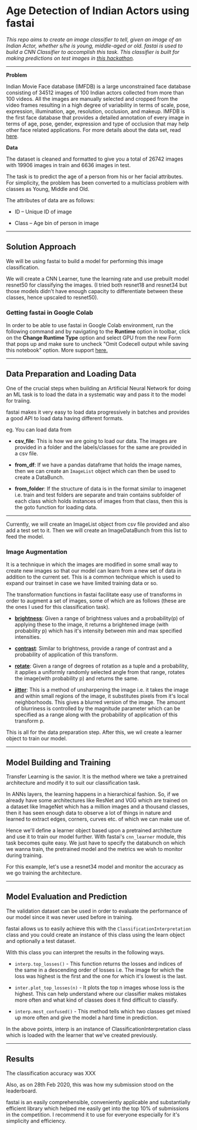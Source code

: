 # Age Detection of Indian Actors using fastai

*This repo aims to create an image classifier to tell, given an image of an Indian Actor, whether s/he is young, middle-aged or old. fastai is used to build a CNN Classifier to accomplish this task. This classifier is built for making predictions on test images in [this hackathon](https://datahack.analyticsvidhya.com/contest/practice-problem-age-detection/).*
___

**Problem**

Indian Movie Face database (IMFDB) is a large unconstrained face database consisting of 34512 images of 100 Indian actors collected from more than 100 videos. All the images are manually selected and cropped from the video frames resulting in a high degree of variability in terms of scale, pose, expression, illumination, age, resolution, occlusion, and makeup. IMFDB is the first face database that provides a detailed annotation of every image in terms of age, pose, gender, expression and type of occlusion that may help other face related applications. For more details about the data set, read [here](http://cvit.iiit.ac.in/projects/IMFDB/).

**Data**

The dataset is cleaned and formatted to give you a total of 26742 images with 19906 images in train and 6636 images in test.

The task is to predict the age of a person from his or her facial attributes. For simplicity, the problem has been converted to a multiclass problem with classes as Young, Middle and Old.

The attributes of data are as follows:

- ID – Unique ID of image

- Class – Age bin of person in image
___

## Solution Approach

We will be using fastai to build a model for performing this image classification. 

We will create a CNN Learner, tune the learning rate and use prebuilt model resnet50 for classifying the images. (I tried both resnet18 and resnet34 but those models didn't have enough capacity to differentiate between these classes, hence upscaled to resnet50).


### Getting fastai in Google Colab

In order to be able to use fastai in Google Colab environment, run the following command and by navigating to the **Runtime** option in toolbar, click on the **Change Runtime Type** option and select GPU from the new Form that pops up and make sure to uncheck "Omit Codecell output while saving this notebook" option. More support [here.](https://course.fast.ai/start_colab.html)

___

## Data Preparation and Loading Data

One of the crucial steps when building an Artificial Neural Network for doing an ML task is to load the data in a systematic way and pass it to the model for traiing.

fastai makes it very easy to load data progressively in batches and provides a good API to load data having different formats. 

eg. You can load data from 
- **csv_file**: This is how we are going to load our data. The images are provided in a folder and the labels/classes for the same are provided in a csv file. 

- **from_df**: If we have a pandas dataframe that holds the image names, then we can create an `ImageList` object which can then be used to create a DataBunch.

- **from_folder**: If the structure of data is in the format similar to imagenet i.e. train and test folders are separate and train contains subfolder of each class which holds instances of images from that class, then this is the goto function for loading data.
___

Currently, we will create an ImageList object from csv file provided and also add a test set to it. Then we will create an ImageDataBunch from this list to feed the model.

### Image Augmentation
It is a technique in which the images are modified in some small way to create new images so that our model can learn from a new set of data in addition to the current set. This is a common technique which is used to expand our trainset in case we have limited training data or so. 

The transformation functions in fastai facilitate easy use of transforms in order to augment a set of images, some of which are as follows (these are the ones I used for this classification task).

- **[brightness](https://docs.fast.ai/vision.transform.html#_brightness)**: Given a range of brightness values and a probability(p) of applying these to the image, it returns a brightened image (with probability p) which has it's intensity between min and max specified intensities. 

- **[contrast](https://docs.fast.ai/vision.transform.html#_contrast)**: Similar to brightness, provide a range of contrast and a probability of application of this transform.

- **[rotate](https://docs.fast.ai/vision.transform.html#_rotate)**: Given a range of degrees of rotation as a tuple and a probability, it applies a uniformly randomly selected angle from that range, rotates the image(with probability p) and returns the same.

- **[jitter](https://docs.fast.ai/vision.transform.html#_jitter)**: This is a method of unsharpening the image i.e. it takes the image and within small regions of the image, it substitutes pixels from it's local neighborhoods. This gives a blurred version of the image. The amount of blurriness is controlled by the magnitude parameter which can be specified as a range along with the probability of application of this transform p.

This is all for the data preparation step. After this, we wil create a learner object to train our model.
___

## Model Building and Training

Transfer Learning is the savior. It is the method where we take a pretrained architecture and modify it to suit our classification task.

In ANNs layers, the learning happens in a hierarchical fashion. So, if we already have some architectures like ResNet and VGG which are trained on a dataset like ImageNet which has a million images and a thousand classes, then it has seen enough data to observe a lot of things in nature and learned to extract edges, corners, curves etc. of which we can make use of.

Hence we'll define a learner object based upon a pretrained architecture and use it to train our model further. With fastai's `cnn_learner` module, this task becomes quite easy. We just have to specify the databunch on which we wanna train, the pretrained model and the metrics we wish to monitor during training.

For this example, let's use a resnet34 model and monitor the accuracy as we go training the architecture.
___

## Model Evaluation and Prediction

The validation dataset can be used in order to evaluate the performance of our model since it was never used before in training. 

fastai allows us to easily achieve this with the `ClassificationInterpretation` class and you could create an instance of this class using the learn object and optionally a test dataset.

With this class you can interpret the results in the following ways.
- `interp.top_losses()` - This function returns the losses and indices of the same in a descending order of losses i.e. The image for which the loss was highest is the first and the one for which it's lowest is the last.

- `inter.plot_top_losses(n)` - It plots the top n images whose loss is the highest. This can help understand where our classifier makes mistakes more often and what kind of classes does it find difficult to classify.

- `interp.most_confused()` - This method tells which two classes get mixed up more often and give the model a hard time in prediction.

In the above points, interp is an instance of ClassificationInterpretation class which is loaded with the learner that we've created previously.
___

## Results
 
The classification accuracy was XXX

Also, as on 28th Feb 2020, this was how my submission stood on the leaderboard.
![]()

fastai is an easily comprehensible, conveniently applicable and substantially efficient library which helped me easily get into the top 10% of submissions in the competition. I recommend it to use for everyone especially for it's simplicity and efficiency.
